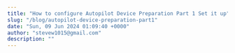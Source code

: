 ```yaml
---
title: "How to configure Autopilot Device Preparation Part 1 Set it up"
slug: "/blog/autopilot-device-preparation-part1"
date: "Sun, 09 Jun 2024 01:09:40 +0000"
author: "stevew1015@gmail.com"
description: ""
---
```



